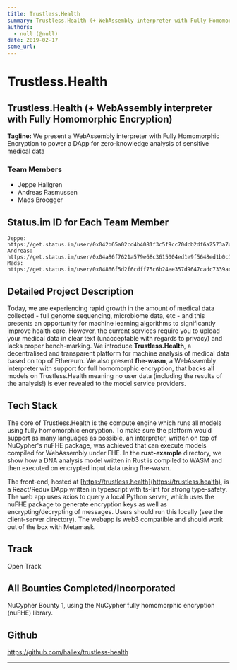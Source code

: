 ```yaml
---
title: Trustless.Health
summary: Trustless.Health (+ WebAssembly interpreter with Fully Homomorphic Encryption) Tagline- We present a WebAssembly interpreter with Fully Homomorphic Encryption to power a DApp for zero-knowledge analysis of sensitive medical data Team Members Jeppe Hallgren Andreas Rasmussen Mads Broegger Status.im ID for Each Team MemberJeppe- https-//get.status.im/user/0x042b65a02cd4b4081f3c5f9cc70dcb2df6a2573a74015190ea9ebad045d8e23de95d1c432f138cf3ec6e0be32bbc2613f53046d33db84e40897fbf2d1698746ea3 Andreas- ht
authors:
  - null (@null)
date: 2019-02-17
some_url: 
---
```


# Trustless.Health


## Trustless.Health (+ WebAssembly interpreter with Fully Homomorphic Encryption)

**Tagline:** We present a WebAssembly interpreter with Fully Homomorphic Encryption to power a DApp for zero-knowledge analysis of sensitive medical data

### Team Members
- Jeppe Hallgren
- Andreas Rasmussen
- Mads Broegger

## Status.im ID for Each Team Member

```
Jeppe: https://get.status.im/user/0x042b65a02cd4b4081f3c5f9cc70dcb2df6a2573a74015190ea9ebad045d8e23de95d1c432f138cf3ec6e0be32bbc2613f53046d33db84e40897fbf2d1698746ea3
Andreas: https://get.status.im/user/0x04a86f7621a579e68c3615004ed1e9f5648ed1b0c171789171641093055a684b10b25ae945361bf10919c8e9b66180a4fdd4758686e885d5cd8b84994c075d6292
Mads: https://get.status.im/user/0x04866f5d2f6cdff75c6b24ee357d9647cadc7339ac342395c10bf20e6d8a30240d0930228a7d8021f6abb8c0fee3774353a41e53a9d07a4f5dfb044ed358f63213
```

## Detailed Project Description
Today, we are experiencing rapid growth in the amount of medical data collected - full genome sequencing, microbiome data, etc - and this presents an opportunity for machine learning algorithms to significantly improve health care. However, the current services require you to upload your medical data in clear text (unacceptable with regards to privacy) and lacks proper bench-marking. We introduce **Trustless.Health**, a decentralised and transparent platform for machine analysis of medical data based on top of Ethereum. We also present **fhe-wasm**, a WebAssembly interpreter with support for full homomorphic encryption, that backs all models on Trustless.Health meaning no user data (including the results of the analysis!) is ever revealed to the model service providers.

## Tech Stack
The core of Trustless.Health is the compute engine which runs all models using fully homomorphic encryption. To make sure the platform would support as many languages as possible, an interpreter, written on top of NuCypher's nuFHE package, was achieved that can execute models compiled for WebAssembly under FHE. In the **rust-example** directory, we show how a DNA analysis model written in Rust is compiled to WASM and then executed on encrypted input data using fhe-wasm.

The front-end, hosted at [https://trustless.health](https://trustless.health), is a React/Redux DApp written in typescript with ts-lint for strong type-safety. The web app uses axios to query a local Python server, which uses the nuFHE package to generate encryption keys as well as encrypting/decrypting of messages. Users should run this locally (see the client-server directory). The webapp is web3 compatible and should work out of the box with Metamask.

## Track
Open Track
## All Bounties Completed/Incorporated
NuCypher Bounty 1, using the NuCypher fully homomorphic encryption (nuFHE) library.
## Github
https://github.com/hallex/trustless-health


___
